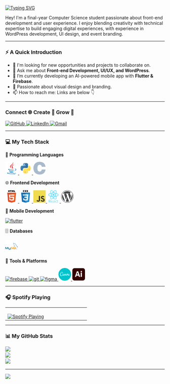 [![Typing SVG](https://readme-typing-svg.demolab.com?font=Fira+Code&weight=500&pause=1000&vCenter=true&width=600&lines=Hi+there!+I'm+Sathasivam+R+S+%F0%9F%91%8B;Tea+lover+%E2%98%95%2C+Idea+maker+%F0%9F%92%A1%2C+Code+crafter+%F0%9F%92%BB)](https://git.io/typing-svg)

Hey! I'm a final-year Computer Science student passionate about front-end development and user experience. I enjoy blending creativity with technical expertise to build engaging digital experiences, with experience in WordPress development, UI design, and event branding.

---

### ⚡ A Quick Introduction
- 🔭 I'm looking for new opportunities and projects to collaborate on.
- 💬 Ask me about **Front-end Development, UI/UX, and WordPress**.
- 🌱 I’m currently developing an AI-powered mobile app with **Flutter & Firebase**.
- 🎨 Passionate about visual design and branding.
- 📫 How to reach me: Links are below 👇

---

### Connect 🌐 Create 🎨 Grow 🌳
<p align="left">
  <a href="https://github.com/SathaSivamRS" target="_blank">
    <img src="https://img.shields.io/badge/GitHub-100000?style=for-the-badge&logo=github&logoColor=white" alt="GitHub"/>
  </a>
  <a href="https://www.linkedin.com/in/rssathasivam" target="_blank">
    <img src="https://img.shields.io/badge/LinkedIn-0077B5?style=for-the-badge&logo=linkedin&logoColor=white" alt="LinkedIn"/>
  </a>
  <a href="mailto:sathasivamrs23@gmail.com" target="_blank">
    <img src="https://img.shields.io/badge/Gmail-D14836?style=for-the-badge&logo=gmail&logoColor=white" alt="Gmail"/>
  </a>
  <!-- <a href="https://github.com/SathaSivamRS" target="_blank">
    <img src="https://img.shields.io/badge/Portfolio-333333?style=for-the-badge&logo=react&logoColor=61DAFB" alt="Portfolio"/>
  </a> -->
</p>

---
### 💻 My Tech Stack
🚀 **Programming Languages**
<p align="left"> <a href="https://www.java.com" target="_blank" rel="noreferrer"> <img src="https://raw.githubusercontent.com/devicons/devicon/master/icons/java/java-original.svg" alt="java" width="40" height="40"/> </a> <a href="https://www.python.org" target="_blank" rel="noreferrer"> <img src="https://raw.githubusercontent.com/devicons/devicon/master/icons/python/python-original.svg" alt="python" width="40" height="40"/> </a> <a href="https://www.cprogramming.com/" target="_blank" rel="noreferrer"> <img src="https://raw.githubusercontent.com/devicons/devicon/master/icons/c/c-original.svg" alt="c" width="40" height="40"/> </a> 

🌐 **Frontend Development**
<p align="left"> 
<a href="https://www.w3.org/html/" target="_blank" rel="noreferrer"> <img src="https://raw.githubusercontent.com/devicons/devicon/master/icons/html5/html5-original-wordmark.svg" alt="html5" width="40" height="40"/> </a> <a href="https://www.w3schools.com/css/" target="_blank" rel="noreferrer"> <img src="https://raw.githubusercontent.com/devicons/devicon/master/icons/css3/css3-original-wordmark.svg" alt="css3" width="40" height="40"/> </a> <a href="https://developer.mozilla.org/en-US/docs/Web/JavaScript" target="_blank" rel="noreferrer"> <img src="https://raw.githubusercontent.com/devicons/devicon/master/icons/javascript/javascript-original.svg" alt="javascript" width="40" height="40"/> </a><a href="https://reactjs.org/" target="_blank" rel="noreferrer"> <img src="https://raw.githubusercontent.com/devicons/devicon/master/icons/react/react-original-wordmark.svg" alt="react" width="40" height="40"/> </a> <a href="https://wordpress.org/" target="_blank" rel="noreferrer"> <img src="https://raw.githubusercontent.com/devicons/devicon/master/icons/wordpress/wordpress-plain.svg" alt="wordpress" width="40" height="40"/> </a> </p>


📱 **Mobile Development**
<p align="left"> <a href="https://flutter.dev" target="_blank" rel="noreferrer"> <img src="https://www.vectorlogo.zone/logos/flutterio/flutterio-icon.svg" alt="flutter" width="40" height="40"/> </a> </p>

🗄️ **Databases**
<p align="left"> <a href="https://www.mysql.com/" target="_blank" rel="noreferrer"> <img src="https://raw.githubusercontent.com/devicons/devicon/master/icons/mysql/mysql-original-wordmark.svg" alt="mysql" width="40" height="40"/> </a> </p>

🔧 **Tools & Platforms**
<p align="left"> 
<a href="https://firebase.google.com/" target="_blank" rel="noreferrer"> <img src="https://www.vectorlogo.zone/logos/firebase/firebase-icon.svg" alt="firebase" width="40" height="40"/> </a> <a href="https://git-scm.com/" target="_blank" rel="noreferrer"> <img src="https://www.vectorlogo.zone/logos/git-scm/git-scm-icon.svg" alt="git" width="40" height="40"/> </a> <a href="https://www.figma.com/" target="_blank" rel="noreferrer"> <img src="https://www.vectorlogo.zone/logos/figma/figma-icon.svg" alt="figma" width="40" height="40"/> </a> <a href="https://www.canva.com/" target="_blank" rel="noreferrer"> <img src="https://raw.githubusercontent.com/devicons/devicon/master/icons/canva/canva-original.svg" alt="canva" width="40" height="40"/> </a> <a href="https://www.adobe.com/products/illustrator.html" target="_blank" rel="noreferrer"> <img src="https://raw.githubusercontent.com/devicons/devicon/master/icons/illustrator/illustrator-plain.svg" alt="illustrator" width="40" height="40"/> </a> </p>

---
### 🎧 Spotify Playing
<table width="100%">
  <tr>
    <td width="50%">
      <br>
      <a href="https://spotify.com" target="_blank">
        <img src="https://novatorem.vercel.app/api/spotify?background_color=0d1117&border_color=ffffff" alt="Spotify Playing"/>
      </a>
    </td>
  </tr>
</table>

---
### 📊 My GitHub Stats
![](https://github-readme-stats.vercel.app/api?username=SathaSivamRS&theme=dark&hide_border=false&include_all_commits=true&count_private=true)<br/>
![](https://nirzak-streak-stats.vercel.app/?user=SathaSivamRS&theme=dark&hide_border=false)<br/>
![](https://github-readme-stats.vercel.app/api/top-langs/?username=SathaSivamRS&theme=dark&hide_border=false&include_all_commits=true&count_private=true&layout=compact)

---

[![](https://visitcount.itsvg.in/api?id=SathaSivamRS&icon=0&color=0)](https://visitcount.itsvg.in)




